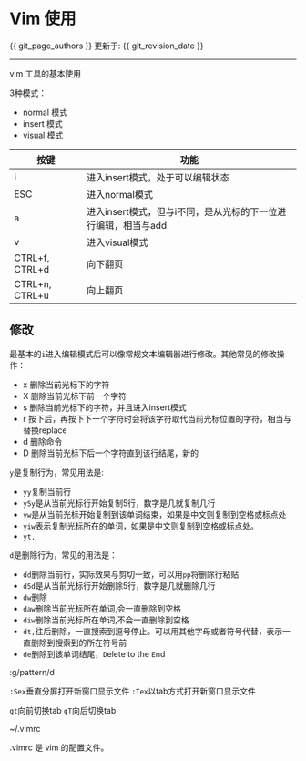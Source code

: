 # Vim 使用

{{ git_page_authors }} 更新于: {{ git_revision_date }}

---

vim 工具的基本使用

3种模式：

- normal 模式
- insert 模式
- visual 模式


| 按键 | 功能 |
| ---- | ---- |
| i    | 进入insert模式，处于可以编辑状态 |
| ESC  | 进入normal模式 |
| a    | 进入insert模式，但与i不同，是从光标的下一位进行编辑，相当与add |
| v    | 进入visual模式 |
| CTRL+f, CTRL+d | 向下翻页 |
| CTRL+n, CTRL+u | 向上翻页 |





## 修改

最基本的`i`进入编辑模式后可以像常规文本编辑器进行修改。其他常见的修改操作：

- x 删除当前光标下的字符
- X 删除当前光标下前一个字符
- s 删除当前光标下的字符，并且进入insert模式
- r 按下后，再按下下一个字符时会将该字符取代当前光标位置的字符，相当与替换replace
- d 删除命令
- D 删除当前光标下后一个字符直到该行结尾，新的


`y`是复制行为，常见用法是:

- `yy`复制当前行
- `y5y`是从当前光标行开始复制5行，数字是几就复制几行
- `yw`是从当前光标开始复制到该单词结束，如果是中文则复制到空格或标点处
- `yiw`表示复制光标所在的单词，如果是中文则复制到空格或标点处。
- `yt,`

`d`是删除行为，常见的用法是：

- `dd`删除当前行，实际效果与剪切一致，可以用`pp`将删除行粘贴
- `d5d`是从当前光标行开始删除5行，数字是几就删除几行
- `dw`删除
- `daw`删除当前光标所在单词,会一直删除到空格
- `diw`删除当前光标所在单词,不会一直删除到空格
- `dt,`往后删除，一直搜索到逗号停止。可以用其他字母或者符号代替，表示一直删除到搜索到的所在符号前
- `de`删除到该单词结尾，`D`elete to the `E`nd


:g/pattern/d



`:Sex`垂直分屏打开新窗口显示文件
`:Tex`以tab方式打开新窗口显示文件

`gt`向前切换tab
`gT`向后切换tab



~/.vimrc

.vimrc 是 vim 的配置文件。
